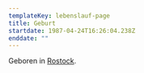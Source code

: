 ```yaml
---
templateKey: lebenslauf-page
title: Geburt
startdate: 1987-04-24T16:26:04.238Z
enddate: ""
---
```

Geboren in [Rostock](https://de.wikipedia.org/wiki/Rostock).